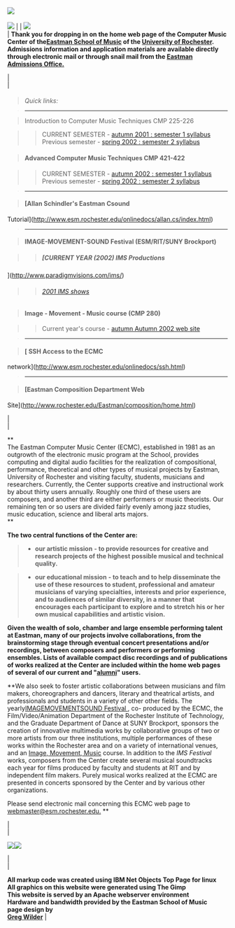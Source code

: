 ![](ecmc.jpg)  
---  
![](spacer.jpg) |  | ![](spacer.jpg)  
| **Thank you for dropping in on the home web page of the Computer Music
Center of the[Eastman School of Music](http://www.rochester.edu/Eastman/) of
the [University of Rochester](http://www.rochester.edu/). Admissions
information and application materials are available directly through
electronic mail or through snail mail from the [Eastman Admissions
Office.](mailto:esmadmit@uhura.cc.rochester.edu)**  
  
|  
|

> ####  
>    _Quick links:_  
>

>

> * * *

>

>  Introduction to Computer Music Techniques CMP 225-226

>

>> CURRENT SEMESTER - [autumn 2001 : semester 1 syllabus](cmp225.02.html)  
>  Previous semester - [spring 2002 : semester 2 syllabus](cmp226.02.html)

>

> #### Advanced Computer Music Techniques CMP 421-422

>

>> CURRENT SEMESTER - [autumn 2002 : semester 1 syllabus](cmp421.02.html)  
>  Previous semester - [spring 2002 : semester 2 syllabus](cmp422.02.html)  
>

>

> * * *

>

> #### [Allan Schindler's Eastman Csound
Tutorial](http://www.esm.rochester.edu/onlinedocs/allan.cs/index.html)

>

> * * *

>

> #### IMAGE-MOVEMENT-SOUND Festival (ESM/RIT/SUNY Brockport)

>

>> ##### [CURRENT YEAR (2002) IMS Productions
](http://www.paradigmvisions.com/ims/)

>>

>> ###### [ 2001 IMS shows](http://www.esm.rochester.edu/ims2001/)

>

> #### Image - Movement - Music course (CMP 280)

>

>> Current year's course - [autumn Autumn 2002 web site](ims/index.html)

>

> * * *

>

> #### [ SSH Access to the ECMC
network](http://www.esm.rochester.edu/onlinedocs/ssh.html)

>

> * * *

>

> #### [Eastman Composition Department Web
Site](http://www.rochester.edu/Eastman/composition/home.html)

>

>  
>

|  
|

**  
The Eastman Computer Music Center (ECMC), established in 1981 as an outgrowth
of the electronic music program at the School, provides computing and digital
audio facilities for the realization of compositional, performance,
theoretical and other types of musical projects by Eastman, University of
Rochester and visiting faculty, students, musicians and researchers.
Currently, the Center supports creative and instructional work by about thirty
users annually. Roughly one third of these users are composers, and another
third are either performers or music theorists. Our remaining ten or so users
are divided fairly evenly among jazz studies, music education, science and
liberal arts majors.  
**

**The two central functions of the Center are:**

>   * ****our artistic mission**** **\- to provide resources for creative and
research projects of the highest possible musical and technical quality.**

>   * ****our educational mission**** **\- to teach and to help disseminate
the use of these resources to student, professional and amateur musicians of
varying specialties, interests and prior experience, and to audiences of
similar diversity, in a manner that encourages each participant to explore and
to stretch his or her own musical capabilities and artistic vision.**

**Given the wealth of solo, chamber and large ensemble performing talent at
Eastman, many of our projects involve collaborations, from the brainstorming
stage through eventual concert presentations and/or recordings, between
composers and performers or performing ensembles. Lists of available compact
disc recordings and of publications of works realized at the Center are
included within the home web pages of several of our current and
"[alumni](alumni.html)" users.**

**We also seek to foster artistic collaborations between musicians and film
makers, choreographers and dancers, literary and theatrical artists, and
professionals and students in a variety of other other fields. The
yearly[IMAGEMOVEMENTSOUND Festival ](http://www.oyzonanimation.com/ISM), co-
produced by the ECMC, the Film/Video/Animation Department of the Rochester
Institute of Technology, and the Graduate Department of Dance at SUNY
Brockport, sponsors the creation of innovative multimedia works by
collaborative groups of two or more artists from our three institutions,
multiple performances of these works within the Rochester area and on a
variety of international venues, and an [Image, Movement,
Music](courses.html#IMS_COURSE) course. In addition to the _IMS Festival_
works, composers from the Center create several musical soundtracks each year
for films produced by faculty and students at RIT and by independent film
makers. Purely musical works realized at the ECMC are presented in concerts
sponsored by the Center and by various other organizations.  
  
Please send electronic mail concerning this ECMC web page to
[webmaster@esm.rochester.edu.](mailto:webmaster@ecmc.rochester.edu) **

|  
|

![](linux.gif)![](linuxwink.gif)

|  
|

**All markup code was created using IBM Net Objects Top Page for linux  
All graphics on this website were generated using The Gimp  
This website is served by an Apache webserver environment  
Hardware and bandwidth provided by the Eastman School of Music  
page design by  
[Greg Wilder](http://www.esm.rochester.edu/greg/)** |

